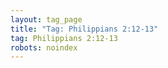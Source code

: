 ```yaml
---
layout: tag_page
title: "Tag: Philippians 2:12-13"
tag: Philippians 2:12-13
robots: noindex
---
```

